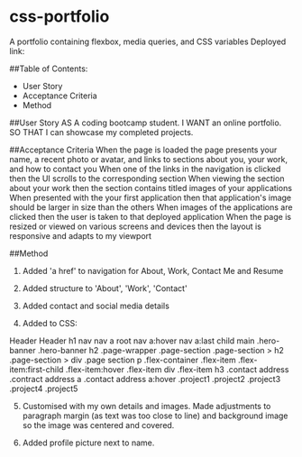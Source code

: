 # css-portfolio
A portfolio containing flexbox, media queries, and CSS variables
Deployed link: 

##Table of Contents:
- User Story
- Acceptance Criteria
- Method

##User Story
AS A coding bootcamp student. I WANT an online portfolio. SO THAT I can showcase my completed projects.

##Acceptance Criteria
When the page is loaded the page presents your name, a recent photo or avatar, and links to sections about you, your work, and how to contact you
When one of the links in the navigation is clicked then the UI scrolls to the corresponding section
When viewing the section about your work then the section contains titled images of your applications
When presented with the your first application then that application's image should be larger in size than the others
When images of the applications are clicked then the user is taken to that deployed application
When the page is resized or viewed on various screens and devices then the layout is responsive and adapts to my viewport

##Method

1. Added 'a href' to navigation for About, Work, Contact Me and Resume

2. Added structure to 'About', 'Work', 'Contact'

3. Added contact and social media details

4. Added to CSS:

Header
Header h1
nav 
nav a
root
nav a:hover
nav a:last child
main
.hero-banner
.hero-banner h2
.page-wrapper
.page-section
.page-section > h2
.page-section > div
.page section p
.flex-container
.flex-item
.flex-item:first-child
.flex-item:hover
.flex-item div
.flex-item h3
.contact address
.contract address a
.contact address a:hover
.project1
.project2
.project3
.project4
.project5

5. Customised with my own details and images. Made adjustments to paragraph margin (as text was too close to line) and background image so the image was centered and covered.

6. Added profile picture next to name.

